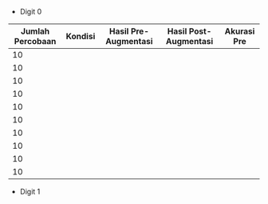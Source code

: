 




- Digit 0

| Jumlah Percobaan | Kondisi | Hasil Pre-Augmentasi | Hasil Post-Augmentasi | Akurasi Pre |
| ---------------- | ------- | -------------------- | --------------------- | ------- |
| 10               |         |                      |                       |         |
| 10               |         |                      |                       |         |
| 10               |         |                      |                       |         |
| 10               |         |                      |                       |         |
| 10               |         |                      |                       |         |
| 10               |         |                      |                       |         |
| 10               |         |                      |                       |         |
| 10               |         |                      |                       |         |
| 10               |         |                      |                       |         |
| 10               |         |                      |                       |         |

- Digit 1


